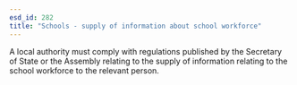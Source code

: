 ```yaml
---
esd_id: 282
title: "Schools - supply of information about school workforce"
---
```


A local authority must comply with regulations published by the Secretary of State or the Assembly relating to the supply of information relating to the school workforce to the relevant person.

